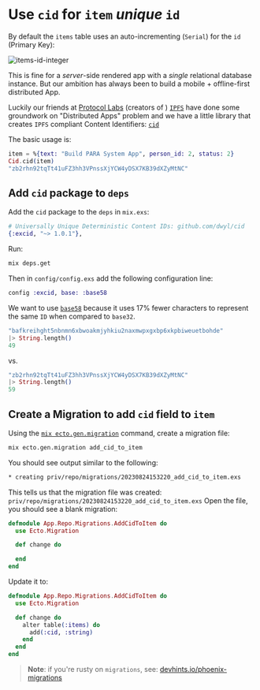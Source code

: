 # Use `cid` for `item` _unique_ `id`

By default the `items` table uses an auto-incrementing (`Serial`) 
for the `id` (Primary Key):

![items-id-integer](https://github.com/dwyl/mvp/assets/194400/d3020e53-2ad8-43ff-b0ed-95251ee21a87)

This is fine for a _server_-side rendered app 
with a _single_ relational database instance.
But our ambition has always been 
to build a mobile + offline-first distributed App.

Luckily our friends at 
[Protocol Labs]()
(creators of )
[`IPFS`](https://github.com/dwyl/learn-ipfs)
have done some groundwork on "Distributed Apps" problem
and we have a little library that creates `IPFS` compliant
Content Identifiers: 
[`cid`](https://github.com/dwyl/cid)

The basic usage is:

```elixir
item = %{text: "Build PARA System App", person_id: 2, status: 2}
Cid.cid(item)
"zb2rhn92tqTt41uFZ3hh3VPnssXjYCW4yDSX7KB39dXZyMtNC"
```


## Add `cid` package to `deps`

Add the `cid` package to the `deps` in `mix.exs`:

```elixir
# Universally Unique Deterministic Content IDs: github.com/dwyl/cid
{:excid, "~> 1.0.1"},
```

Run:
```sh
mix deps.get
```

Then in `config/config.exs` add the following configuration line:
```elixir
config :excid, base: :base58
```

We want to use 
[`base58`](https://github.com/dwyl/base58#why-base58)
because it uses 17% fewer characters to represent the same `ID` 
when compared to `base32`.

```elixir
"bafkreihght5nbnmn6xbwoakmjyhkiu2naxmwpxgxbp6xkpbiweuetbohde"
|> String.length()
49
```
vs.
```elixir
"zb2rhn92tqTt41uFZ3hh3VPnssXjYCW4yDSX7KB39dXZyMtNC"
|> String.length()
59
```

## Create a Migration to add `cid` field to `item`

Using the 
[`mix ecto.gen.migration`](https://hexdocs.pm/ecto_sql/Mix.Tasks.Ecto.Gen.Migration.html)
command, 
create a migration file:

```sh
mix ecto.gen.migration add_cid_to_item
```

You should see output similar to the following:

```sh
* creating priv/repo/migrations/20230824153220_add_cid_to_item.exs
```

This tells us that the migration file was created:
`priv/repo/migrations/20230824153220_add_cid_to_item.exs`
Open the file, you should see a blank migration:

```elixir
defmodule App.Repo.Migrations.AddCidToItem do
  use Ecto.Migration

  def change do

  end
end
```


Update it to:

```elixir
defmodule App.Repo.Migrations.AddCidToItem do
  use Ecto.Migration

  def change do
    alter table(:items) do
      add(:cid, :string)
    end
  end
end
```


> **Note**: if you're rusty on `migrations`,
see:
[devhints.io/phoenix-migrations](https://devhints.io/phoenix-migrations)